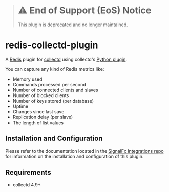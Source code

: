 > # :warning: End of Support (EoS) Notice
> 
> This plugin is deprecated and no longer maintained.

redis-collectd-plugin
=====================

A [Redis](http://redis.io) plugin for [collectd](http://collectd.org) using collectd's [Python plugin](http://collectd.org/documentation/manpages/collectd-python.5.shtml).

You can capture any kind of Redis metrics like:

 * Memory used
 * Commands processed per second
 * Number of connected clients and slaves
 * Number of blocked clients
 * Number of keys stored (per database)
 * Uptime
 * Changes since last save
 * Replication delay (per slave)
 * The length of list values


Installation and Configuration
------------

Please refer to the documentation located in the [SignalFx Integrations repo](https://github.com/signalfx/integrations/tree/release/collectd-redis) for information on the installation and configuration of this plugin.


Requirements
------------
 * collectd 4.9+
